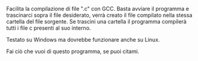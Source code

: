 Facilita la compilazione di file ".c" con GCC. Basta avviare il programma e trascinarci sopra il file desiderato, verrà creato il file compilato nella stessa cartella del file sorgente.
Se trascini una cartella il programma compilerà tutti i file c presenti al suo interno. 

Testato su Windows ma dovrebbe funzionare anche su Linux.

Fai ciò che vuoi di questo programma, se puoi citami.
  